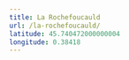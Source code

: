 ```yaml
---
title: La Rochefoucauld
url: /la-rochefoucauld/
latitude: 45.740472000000004
longitude: 0.38418
---
```

